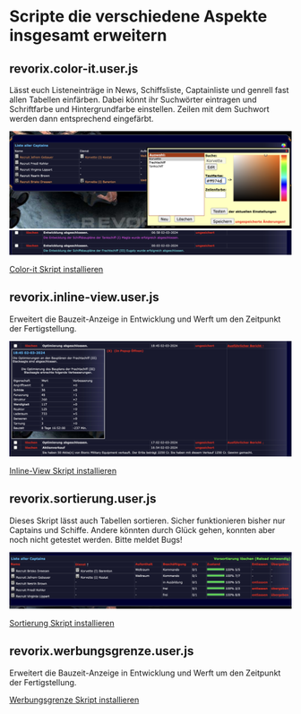 # Scripte die verschiedene Aspekte insgesamt erweitern

## revorix.color-it.user.js
Lässt euch Listeneinträge in News, Schiffsliste, Captainliste und genrell fast allen Tabellen einfärben.
Dabei könnt ihr Suchwörter eintragen und Schriftfarbe und Hintergrundfarbe einstellen.
Zeilen mit dem Suchwort werden dann entsprechend eingefärbt.

![Color-it Screenshot](../_images/color-it.png)
![Color-it Screenshot](../_images/color-it2.png)

[Color-it Skript installieren](https://github.com/tpummer/gm-revorix/raw/master/general/revorix.color-it.user.js)

## revorix.inline-view.user.js
Erweitert die Bauzeit-Anzeige in Entwicklung und Werft um den Zeitpunkt der Fertigstellung.

![Inline-View Screenshot](../_images/inline.png)

[Inline-View Skript installieren](https://github.com/tpummer/gm-revorix/raw/master/general/revorix.inline.user.js)

## revorix.sortierung.user.js
Dieses Skript lässt auch Tabellen sortieren. Sicher funktionieren bisher nur Captains und Schiffe. Andere könnten durch Glück gehen, konnten aber noch nicht getestet werden. Bitte meldet Bugs!

![Sortierung Screenshot](../_images/sortierung.png)

[Sortierung Skript installieren](https://github.com/tpummer/gm-revorix/raw/master/general/revorix.sortierung.user.js)

## revorix.werbungsgrenze.user.js
Erweitert die Bauzeit-Anzeige in Entwicklung und Werft um den Zeitpunkt der Fertigstellung.

[Werbungsgrenze Skript installieren](https://github.com/tpummer/gm-revorix/raw/master/general/werbungsgrenze.user.js)